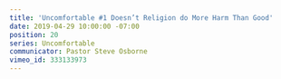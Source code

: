 ```yaml
---
title: 'Uncomfortable #1 Doesn’t Religion do More Harm Than Good'
date: 2019-04-29 10:00:00 -07:00
position: 20
series: Uncomfortable
communicator: Pastor Steve Osborne
vimeo_id: 333133973
---
```


